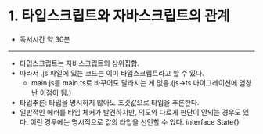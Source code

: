 # 1. 타입스크립트와 자바스크립트의 관계

- 독서시간 약 30분

---

- 타입스크립트는 자바스크립트의 상위집합.
- 따라서 .js 파일에 있는 코드는 이미 타입스크립트라고 할 수 있다.
  - main.js를 main.ts로 바꾸어도 달라지는 게 없음.(js->ts 마이그레이션에 엄청난 이점이 됨.)
- 타입추론: 타입을 명시하지 않아도 초깃값으로 타입을 추론한다.
- 일반적인 에러를 타입 체커가 발견하지만, 의도와 다르게 판단이 안되는 경우도 있다. 이런 경우에는 명시적으로 값의 타입을 선언할 수 있다. interface State{}
